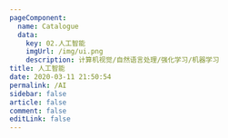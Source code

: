 ```yaml
---
pageComponent: 
  name: Catalogue
  data: 
    key: 02.人工智能
    imgUrl: /img/ui.png
    description: 计算机视觉/自然语言处理/强化学习/机器学习
title: 人工智能
date: 2020-03-11 21:50:54
permalink: /AI
sidebar: false
article: false
comment: false
editLink: false
---
```

